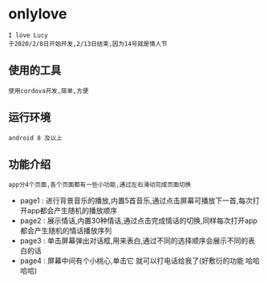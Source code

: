 # onlylove
    I love Lucy
    于2020/2/8日开始开发,2/13日结束,因为14号就是情人节

## 使用的工具

    使用cordova开发,简单,方便

## 运行环境
    
    android 8 及以上
## 功能介绍

    app分4个页面,各个页面都有一些小功能,通过左右滑动完成页面切换
* page1 : 进行背景音乐的播放,内置5首音乐,通过点击屏幕可播放下一首,每次打开app都会产生随机的播放顺序
* page2 : 展示情话,内置30种情话,通过点击完成情话的切换,同样每次打开app都会产生随机的情话播放序列
* page3 : 单击屏幕弹出对话框,用来表白,通过不同的选择顺序会展示不同的表白的话
* page4 : 屏幕中间有个小桃心,单击它 就可以打电话给我了(好敷衍的功能 哈哈哈哈)
    
